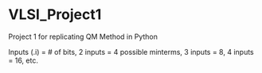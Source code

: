 # VLSI_Project1
Project 1 for replicating QM Method in Python

Inputs (.i) = # of bits,
2 inputs = 4 possible minterms,
3 inputs = 8,
4 inputs = 16,
etc.
